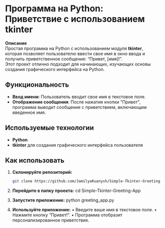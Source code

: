 # Программа на Python: Приветствие с использованием tkinter

**Описание**  
Простая программа на Python с использованием модуля **tkinter**, которая позволяет пользователю ввести свое имя в окно ввода и получить приветственное сообщение: “Привет, [имя]!”.  
Этот проект отлично подходит для начинающих, изучающих основы создания графического интерфейса на Python.

## Функциональность

- **Ввод имени**: Пользователь вводит свое имя в текстовое поле.
- **Отображение сообщения**: После нажатия кнопки "Привет", программа выводит сообщение с приветствием, включающим введенное имя.

## Используемые технологии

- **Python**
- **tkinter** для создания графического интерфейса пользователя

## Как использовать

1. **Склонируйте репозиторий:**
   ```bash
   git clone https://github.com/JamilyaKuanysh/Simple-Tkinter-Greeting-App.git

2. **Перейдите в папку проекта:**
   cd Simple-Tkinter-Greeting-App

3. **Запустите приложение:**
   python greeting_app.py

4. **Используйте приложение:**
	•	Введите ваше имя в текстовое поле.
	•	Нажмите кнопку “Привет!”.
	•	Программа отобразит персонализированное приветствие.
